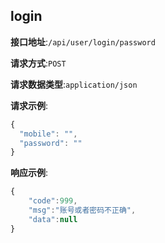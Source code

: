 ## login


**接口地址**:`/api/user/login/password`


**请求方式**:`POST`


**请求数据类型**:`application/json`


**请求示例**:


```javascript
{
  "mobile": "",
  "password": ""
}
```

**响应示例**:
```javascript
{
    "code":999,
    "msg":"账号或者密码不正确",
    "data":null
}
```
